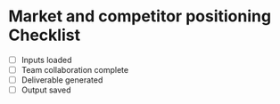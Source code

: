 # Market and competitor positioning Checklist

- [ ] Inputs loaded
- [ ] Team collaboration complete
- [ ] Deliverable generated
- [ ] Output saved
